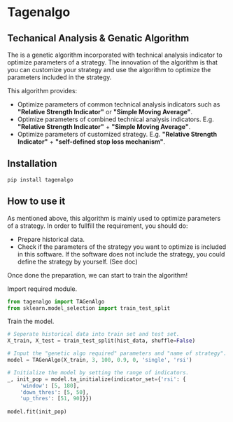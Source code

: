 # Tagenalgo

## Techanical Analysis & Genatic Algorithm
The is a genetic algorithm incorporated with technical analysis indicator to optimize parameters of a strategy. The innovation of the algorithm is  that you can customize your strategy and use the algorithm to optimize the parameters included in the strategy. 

This algorithm provides:

* Optimize parameters of common technical analysis indicators such as **"Relative Strength Indicator"** or **"Simple Moving Average"**.    
* Optimize parameters of combined technical analysis indicators. E.g. **"Relative Strength Indicator"** + **"Simple Moving Average"**.
* Optimize parameters of customized strategy. E.g. **"Relative Strength Indicator"** + **"self-defined stop loss mechanism"**.

## Installation
```
pip install tagenalgo
```

## How to use it
As mentioned above, this algorithm is mainly used to optimize parameters of a strategy. In order to fullfill the requirement, you should do:

* Prepare historical data.
* Check if the parameters of the strategy you want to optimize is included in this software. If the software does not include the strategy, you could define the strategy by yourself. (See doc)

Once done the preparation, we can start to train the algorithm!

Import required module.
```python
from tagenalgo import TAGenAlgo
from sklearn.model_selection import train_test_split
```
Train the model.
```python
# Seperate historical data into train set and test set.
X_train, X_test = train_test_split(hist_data, shuffle=False)

# Input the "genetic algo required" parameters and "name of strategy".
model = TAGenAlgo(X_train, 3, 100, 0.9, 0, 'single', 'rsi')

# Initialize the model by setting the range of indicators. 
_, init_pop = model.ta_initialize(indicator_set={'rsi': {
    'window': [5, 180],
    'down_thres': [5, 50],
    'up_thres': [51, 90]}})
    
model.fit(init_pop)
```
